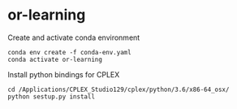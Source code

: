 # or-learning

Create and activate conda environment

    conda env create -f conda-env.yaml
    conda activate or-learning

Install python bindings for CPLEX

    cd /Applications/CPLEX_Studio129/cplex/python/3.6/x86-64_osx/
    python sestup.py install